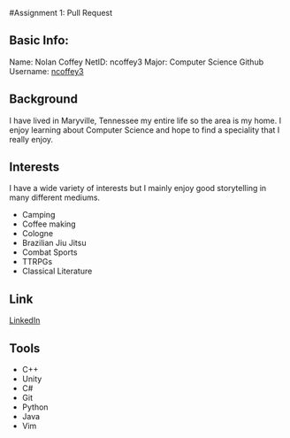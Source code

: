 #Assignment 1: Pull Request
## Basic Info:
Name: Nolan Coffey
NetID: ncoffey3
Major: Computer Science
Github Username: [ncoffey3](https://github.com/ncoffey3)

## Background
I have lived in Maryville, Tennessee my entire life so the area is my home. I enjoy learning about Computer Science and hope to find a speciality that I really enjoy.

## Interests
I have a wide variety of interests but I mainly enjoy good storytelling in many different mediums.
- Camping
- Coffee making
- Cologne
- Brazilian Jiu Jitsu
- Combat Sports
- TTRPGs
- Classical Literature

## Link
[LinkedIn](https://www.linkedin.com/in/nolan-coffey-024748280/)

## Tools
- C++
- Unity
- C#
- Git
- Python
- Java
- Vim
